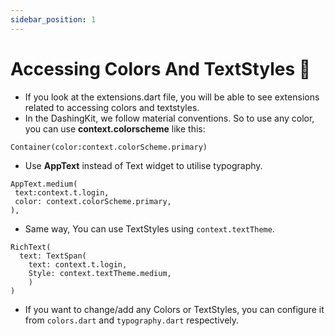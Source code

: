 ```yaml
---
sidebar_position: 1
--- 
```


# Accessing Colors And TextStyles 🎨

- If you look at the extensions.dart file, you will be able to see extensions related to accessing colors and textstyles.
- In the DashingKit, we follow material conventions. So to use any color, you can use **context.colorscheme** like this:

```
Container(color:context.colorScheme.primary)
```

- Use **AppText** instead of Text widget to utilise typography.

```
AppText.medium(
 text:context.t.login,
 color: context.colorScheme.primary,
),
```

- Same way, You can use TextStyles using `context.textTheme`.

```
RichText(
  text: TextSpan(
    text: context.t.login,
    Style: context.textTheme.medium,
    )
)
```

- If you want to change/add any Colors or TextStyles, you can configure it from `colors.dart` and `typography.dart` respectively.
